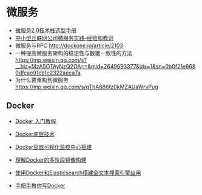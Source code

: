 # 微服务

- [微服务2.0技术栈选型手册](https://mp.weixin.qq.com/s/OloZhn2pwfIrOQit_8jefA)
- [中小型互联网公司微服务实践-经验和教训](http://www.ityouknow.com/springcloud/2017/10/19/micro-service-practice.html)
- 微服务与RPC http://dockone.io/article/2103
- 一种提高微服务架构的稳定性与数据一致性的方法 https://mp.weixin.qq.com/s?__biz=MzA5OTAyNzQ2OA==&mid=2649693377&idx=1&sn=0b0f21e6680dfcae91cb1c2322aeca7a
- 为什么要重构到微服务 https://mp.weixin.qq.com/s/qThA686tz0kMZAUaWrvPug

## Docker

- [Docker 入门教程](https://mp.weixin.qq.com/s/S64K5cIONsJ6MwptBaMcfg)

- [Docker底层技术](https://www.jianshu.com/p/7a1ce51a0eba)
- [Docker容器可视化监控中心搭建](https://www.jianshu.com/p/9e47ffaf5e31)
- [理解Docker的多阶段镜像构建](https://tonybai.com/2017/11/11/multi-stage-image-build-in-docker/)
- [使用Docker和Elasticsearch搭建全文本搜索引擎应用](https://juejin.im/entry/5a8ccac36fb9a0636324224d)
- [手把手教你写Docker](https://mp.weixin.qq.com/s?__biz=MzIxMjAzMDA1MQ==&mid=2648946038&idx=1&sn=a020e98c8dcc3ab69af02db3b5312ba4&chksm=8f5b527ab82cdb6c381276bafe504b56be4e91fb9aa9a0729c34fdbb79e12d4ce52ecf45ae7f#rd)
